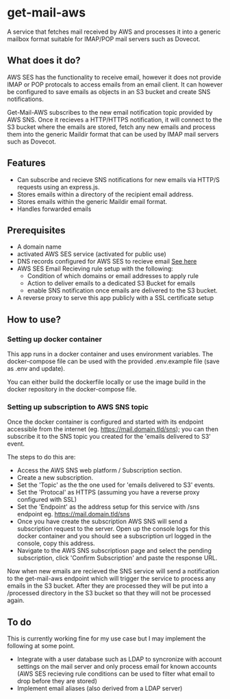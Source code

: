 # get-mail-aws
A service that fetches mail received by AWS and processes it into a generic mailbox format suitable for IMAP/POP mail servers such as Dovecot.

## What does it do?
AWS SES has the functionality to receive email, however it does not provide IMAP or POP protocals to access emails from an email client. It can however be configured to save emails as objects in an S3 bucket and create SNS notifications.

Get-Mail-AWS subscribes to the new email notification topic provided by AWS SNS. Once it recieves a HTTP/HTTPS notification, it will connect to the S3 bucket where the emails are stored, fetch any new emails and process them into the generic Maildir format that can be used by IMAP mail servers such as Dovecot.

## Features
- Can subscribe and recieve SNS notifications for new emails via HTTP/S requests using an express.js.
- Stores emails within a directory of the recipient email address.
- Stores emails within the generic Maildir email format.
- Handles forwarded emails

## Prerequisites
- A domain name
- activated AWS SES service (activated for public use)
- DNS records configured for AWS SES to recieve email [See here](https://docs.aws.amazon.com/ses/latest/dg/receiving-email-setting-up.html)
- AWS SES Email Recieving rule setup with the following:
  - Condition of which domains or email addresses to apply rule
  - Action to deliver emails to a dedicated S3 Bucket for emails
  - enable SNS notification once emails are delivered to the S3 bucket.
- A reverse proxy to serve this app publicly with a SSL certificate setup

## How to use?
### Setting up docker container
This app runs in a docker container and uses environment variables. The docker-compose file can be used with the provided .env.example file (save as .env and update).

You can either build the dockerfile locally or use the image build in the docker repository in the docker-compose file.

### Setting up subscription to AWS SNS topic

Once the docker container is configured and started with its endpoint accessible from the internet (eg. https://mail.domain.tld/sns); you can then subscribe it to the SNS topic you created for the 'emails delivered to S3' event.

The steps to do this are:
- Access the AWS SNS web platform / Subscription section.
- Create a new subscription.
- Set the 'Topic' as the the one used for 'emails delivered to S3' events.
- Set the 'Protocal' as HTTPS (assuming you have a reverse proxy configured with SSL)
- Set the 'Endpoint' as the address setup for this service with /sns endpoint eg. https://mail.domain.tld/sns
- Once you have create the subscription AWS SNS will send a subscription request to the server. Open up the console logs for this docker container and you should see a subscription url logged in the console, copy this address.
- Navigate to the AWS SNS subscriptiosn page and select the pending subscription, click 'Confirm Subscription' and paste the response URL.

Now when new emails are recieved the SNS service will send a notification to the get-mail-aws endpoint which will trigger the service to process any emails in the S3 bucket. After they are processed they will be put into a /processed directory in the S3 bucket so that they will not be processed again.

## To do
This is currently working fine for my use case but I may implement the following at some point.
- Integrate with a user database such as LDAP to syncronize with account settings on the mail server and only process email for known accounts (AWS SES recieving rule conditions can be used to filter what email to drop before they are stored)
- Implement email aliases (also derived from a LDAP server)